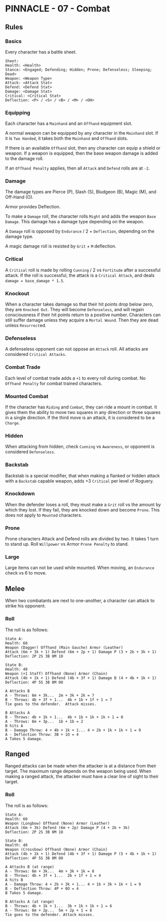 # PINNACLE - 07 - Combat

## Rules

### Basics
Every character has a battle sheet.
```
Sheet:
Health: <Health>
Stance: <Engaged; Defending; Hidden; Prone; Defenseless; Sleeping; Dead>
Weapon: <Weapon Type>
Attack: <Attack Stat>
Defend: <Defend Stat>
Damage: <Damage Stat>
Critical: <Critical Stat>
Deflection: <P> / <S> / <B> / <M> / <OH>
```

### Equipping

Each character has a `Mainhand` and an `Offhand` equipment slot.

A normal weapon can be equipped by any character in the `Mainhand` slot.  If it is `Two Handed`, it takes both the `Mainhand` and `Offhand` slots.

If there is an available `Offhand` slot, then any character can equip a shield or weapon.  If a weapon is equipped, then the base weapon damage is added to the damage roll.

If an `Offhand Penalty` applies, then all `Attack` and `Defend` rolls are at `-2`.

### Damage

The damage types are Pierce (P), Slash (S), Bludgeon (B), Magic (M), and Off-Hand (O).

Armor provides Deflection.

To make a `Damage` roll, the character rolls `Might` and adds the weapon `Base Damage`.  This damage has a damage type depending on the weapon.

A `Damage` roll is opposed by `Endurance` / 2 + `Deflection`, depending on the damage type.

A magic damage roll is resisted by `Grit` + `M` deflection.

### Critical

A `Critical` roll is made by rolling `Cunning` / 2 vs `Fortitude` after a successful attack.  If the roll is successful, the
attack is a `Critical Attack`, and deals `damage = base_damage * 1.5`.

### Knockout

When a character takes damage so that their hit points drop below zero, they are `Knocked Out`.  They will become `Defenseless`, and will regain consciousness if their hit points return to a positive number.  Characters can still suffer damage  unless they acquire a `Mortal Wound`.  Then they are dead unless `Resurrect`ed.

### Defenseless

A defenseless opponent can not oppose an `Attack` roll.  All attacks are considered `Critical Attacks`.

### Combat Trade

Each level of combat trade adds a `+1` to every roll during combat.  No `Offhand Penalty` for combat trained characters.

### Mounted Combat

If the character has `Riding` and `Combat`, they can ride a mount in combat.  It gives them the ability to move two squares in any direction or three squares in a single direction.  If the third move is an attack, it is considered to be a `Charge`.

### Hidden

When attacking from hidden, check `Cunning` vs `Awareness`, or opponent is considered `Defenseless`.

### Backstab

Backstab is a special modifier, that when making a flanked or hidden attack with a `Backstab` capable weapon, adds +3 `Critical` per level of Roguery.

### Knockdown

When the defender loses a roll, they must make a `Grit` roll vs the amount by which they lost.  If they fail, they are knocked down and become `Prone`.  This does not apply to `Mounted` characters.

### Prone

Prone characters Attack and Defend rolls are divided by two.  It takes 1 turn to stand up.  Roll `Willpower` vs Armor `Prone Penalty` to stand.

### Large

Large items can not be used while mounted.  When moving, an `Endurance` check vs 6 to move.

## Melee

When two combatants are next to one-another, a character can attack to strike his opponent.

### Roll

The roll is as follows:
```
State A: 
Health: 60
Weapon (Dagger) Offhand (Main Gauche) Armor (Leather) 
Attack (6m + 3k + 1) Defend (6m + 2p + 1) Damage P (3 + 2b + 3k + 1)
Deflection: 2P 2S 3B 0M 1O

State B: 
Health: 40
Weapon (+1 Staff) Offhand (None) Armor (Chain) 
Attack (4b + 1k + 1) Defend (4b + 3f + 1) Damage B (4 + 4b + 1k + 1)
Deflection: 4P 5S 3B 0M 0O

A Attacks B
A - Throws: 6m + 3k...  2m + 3k + 2k = 7
B - Throws: 4b + 3f + 1...  4b + 1b + 1f + 1 = 7
Tie goes to the defender.  Attack misses.

B Attacks A
B - Throws: 4b + 1k + 1...  4b + 1b + 1k + 1k + 1 = 8
A - Throws: 6m + 3p...  1b + 1b = 2
B hits A
B - Damage Throw: 4 + 4b + 1k + 1... 4 + 2b + 1k + 1k + 1 = 9
A - Deflection Throw: 3B + 1O = 4
A Takes 5 damage.
```

## Ranged

Ranged attacks can be made when the attacker is at a distance from their target. The maximum range depends on the weapon being used. When making a ranged attack, the attacker must have a clear line of sight to their target.

### Roll

The roll is as follows:

```
State A:
Health: 60
Weapon (Longbow) Offhand (None) Armor (Leather)
Attack (6m + 3k) Defend (6m + 2p) Damage P (4 + 2b + 3k)
Deflection: 2P 2S 3B 0M 1O

State B:
Health: 40
Weapon (Crossbow) Offhand (None) Armor (Chain)
Attack (4b + 1k + 1) Defend (4b + 3f + 1) Damage P (5 + 4b + 1k + 1)
Deflection: 4P 5S 3B 0M 0O

A Attacks B (at range)
A - Throws: 6m + 3k...  4m + 3k + 1k = 8
B - Throws: 4b + 3f + 1...  2b + 1f + 1 = 4
A hits B
A - Damage Throw: 4 + 2b + 3k + 1... 4 + 1b + 3k + 1k + 1 = 9
B - Deflection Throw: 4P + 0O = 4
B Takes 5 damage.

B Attacks A (at range)
B - Throws: 4b + 1k + 1...  3b + 1k + 1k + 1 = 6
A - Throws: 6m + 2p...  5m + 2p + 1 = 8
Tie goes to the defender. Attack misses.
```